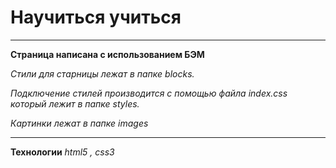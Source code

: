 # Научиться учиться
____________________

**Страница написана с использованием БЭМ**

*Стили для старницы лежат в папке blocks.*

*Подключение стилей производится с помощью файла index.css который лежит в папке styles.* 

*Картинки лежат в папке images*

_______________
**Технологии**
*html5 , css3*